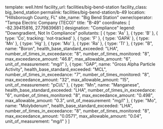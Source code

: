 template: well.html
facility_url: facilities/big-bend-station
facility_class: big_bend_station
permalink: facilities/big-bend-station/b-49
location: "Hillsborough County, FL"
site_name: "Big Bend Station"
owner/operator: "Tampa Electric Company (TECO)"
title: "B-49"
coordinates: [
  -82.39415816,
  27.79839681
]
designation: "Compliance"
legend: "Downgradient, Not In Compliance"
pollutants: [
  {
  type: 'As'
  },
  {
  type: 'B'
  },
  {
  type: 'Co',
  tracking: 'not-tracked'
  },
  {
  type: 'F'
  },
  {
  type: 'GAPA'
  },
  {
  type: 'Mn'
  },
  {
  type: 'Hg'
  },
  {
  type: 'Mo'
  },
  {
  type: 'Ra'
  },
  {
  type: 'Tl'
  },
  {
  type: "B",
  name: "Boron",
  health_base_standard_exceeded: "LHA",
  number_of_times_in_exceedance: "8",
  number_of_times_monitored: "8",
  max_exceedance_amount: "46.8",
  max_allowable_amount: "6",
  unit_of_measurement: "mg/l"
  },
  {
  type: "GAP",
  name: "Gross Alpha Particle Activity",
  health_base_standard_exceeded: "MCL",
  number_of_times_in_exceedance: "7",
  number_of_times_monitored: "8",
  max_exceedance_amount: "32",
  max_allowable_amount: "15",
  unit_of_measurement: "pCi/L"
  },
  {
  type: "Mn",
  name: "Manganese",
  health_base_standard_exceeded: "LHA",
  number_of_times_in_exceedance: "6",
  number_of_times_monitored: "8",
  max_exceedance_amount: "0.498",
  max_allowable_amount: "0.3",
  unit_of_measurement: "mg/l"
  },
  {
  type: "Mo",
  name: "Molybdenum",
  health_base_standard_exceeded: "LHA",
  number_of_times_in_exceedance: "8",
  number_of_times_monitored: "8",
  max_exceedance_amount: "0.0571",
  max_allowable_amount: "0.04",
  unit_of_measurement: "mg/l"
  }
]
